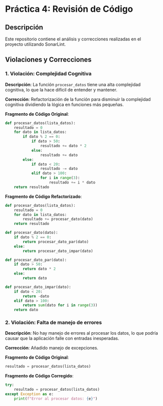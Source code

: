 # Práctica 4: Revisión de Código

## Descripción
Este repositorio contiene el análisis y correcciones realizadas en el proyecto utilizando SonarLint.

## Violaciones y Correcciones

### 1. Violación: Complejidad Cognitiva
**Descripción**: La función `procesar_datos` tiene una alta complejidad cognitiva, lo que la hace difícil de entender y mantener.

**Corrección**: Refactorización de la función para disminuir la complejidad cognitiva dividiendo la lógica en funciones más pequeñas.

**Fragmento de Código Original**:
```python
def procesar_datos(lista_datos):
    resultado = 0
    for dato in lista_datos:
        if dato % 2 == 0:
            if dato > 50:
                resultado += dato * 2
            else:
                resultado += dato
        else:
            if dato < 20:
                resultado -= dato
            elif dato > 100:
                for i in range(3):
                    resultado += i * dato
    return resultado
```
**Fragmento de Código Refactorizado**:
```python
def procesar_datos(lista_datos):
    resultado = 0
    for dato in lista_datos:
        resultado += procesar_dato(dato)
    return resultado

def procesar_dato(dato):
    if dato % 2 == 0:
        return procesar_dato_par(dato)
    else:
        return procesar_dato_impar(dato)

def procesar_dato_par(dato):
    if dato > 50:
        return dato * 2
    else:
        return dato

def procesar_dato_impar(dato):
    if dato < 20:
        return -dato
    elif dato > 100:
        return sum(dato for i in range(3))
    return dato
```

### 2. Violación: Falta de manejo de errores
**Descripción**: No hay manejo de errores al procesar los datos, lo que podría causar que la aplicación falle con entradas inesperadas.

**Corrección**: Añadido manejo de excepciones.

**Fragmento de Código Original**:
```python
resultado = procesar_datos(lista_datos)
```
**Fragmento de Código Corregido**:
```python
try:
    resultado = procesar_datos(lista_datos)
except Exception as e:
    print(f"Error al procesar datos: {e}")
```
